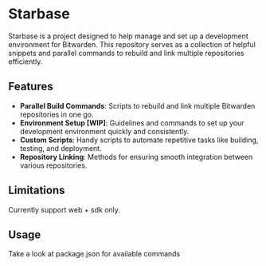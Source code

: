 # Starbase

Starbase is a project designed to help manage and set up a development environment for Bitwarden. This repository serves as a collection of helpful snippets and parallel commands to rebuild and link multiple repositories efficiently.

## Features

- **Parallel Build Commands**: Scripts to rebuild and link multiple Bitwarden repositories in one go.
- **Environment Setup [WIP]**: Guidelines and commands to set up your development environment quickly and consistently.
- **Custom Scripts**: Handy scripts to automate repetitive tasks like building, testing, and deployment.
- **Repository Linking**: Methods for ensuring smooth integration between various repositories.

## Limitations

Currently support web + sdk only.

## Usage

Take a look at package.json for available commands
